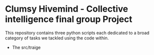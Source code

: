 # Clumsy Hivemind - Collective intelligence final group Project

This repository contains three python scripts each dedicated to a broad category of tasks we tackled using the code within.

- The src/traige
